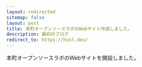 ```yaml
---
layout: redirected
sitemap: false
layout: post
title: 本町オープンソースラボのWebサイト作成しました。
description: 最初のブログ
redirect_to: https://hosl.dev/
---
```

本町オープンソースラボのWebサイトを開設しました。
